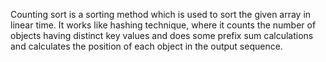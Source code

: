Counting sort is a sorting method which is used to sort the given array in linear time. It works like hashing technique, 
where it counts the number of objects having distinct key values and does some prefix sum calculations and calculates the position of each object in the output sequence.
